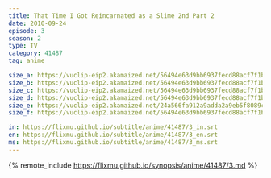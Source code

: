 ```yaml
---
title: That Time I Got Reincarnated as a Slime 2nd Part 2
date: 2010-09-24
episode: 3
season: 2
type: TV
category: 41487
tag: anime

size_a: https://vuclip-eip2.akamaized.net/56494e63d9bb6937fecd88acf7f1b371/vp63207_V20210720085845/hlsc_e2931_2.m3u8
size_b: https://vuclip-eip2.akamaized.net/56494e63d9bb6937fecd88acf7f1b371/vp63207_V20210720085845/hlsc_e2931_3.m3u8
size_c: https://vuclip-eip2.akamaized.net/56494e63d9bb6937fecd88acf7f1b371/vp63207_V20210720085845/hlsc_e2931_4.m3u8
size_d: https://vuclip-eip2.akamaized.net/56494e63d9bb6937fecd88acf7f1b371/vp63207_V20210720085845/hlsc_e2931_5.m3u8
size_e: https://vuclip-eip2.akamaized.net/24a566fa912a9adda2a9eb5f8089c760/vp63207_V20210713125925/hlsc_e2931_6.m3u8
size_f: https://vuclip-eip2.akamaized.net/56494e63d9bb6937fecd88acf7f1b371/vp63207_V20210720085845/hlsc_e2931_7.m3u8

in: https://flixmu.github.io/subtitle/anime/41487/3_in.srt
en: https://flixmu.github.io/subtitle/anime/41487/3_en.srt
ms: https://flixmu.github.io/subtitle/anime/41487/3_ms.srt
---
```

{% remote_include https://flixmu.github.io/synopsis/anime/41487/3.md %}
